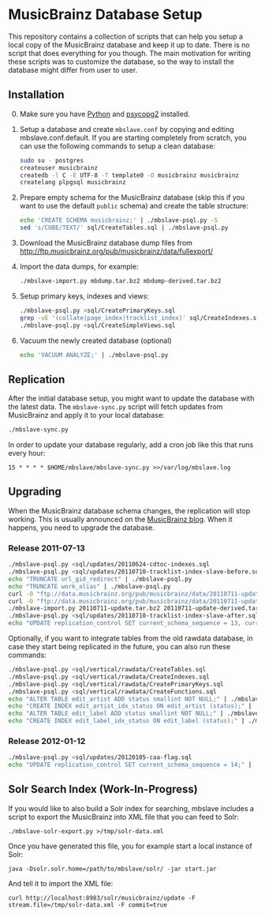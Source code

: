 # MusicBrainz Database Setup

This repository contains a collection of scripts that can help you setup a local
copy of the MusicBrainz database and keep it up to date. There is no script that
does everything for you though. The main motivation for writing these scripts was
to customize the database, so the way to install the database might differ from
user to user.

## Installation

 0. Make sure you have [Python](http://python.org/) and [psycopg2](http://initd.org/psycopg/) installed.

 1. Setup a database and create `mbslave.conf` by copying and editing
    mbslave.conf.default. If you are starting completely from scratch,
    you can use the following commands to setup a clean database:

    ```sh
    sudo su - postgres
    createuser musicbrainz
    createdb -l C -E UTF-8 -T template0 -O musicbrainz musicbrainz
    createlang plpgsql musicbrainz
    ```

 2. Prepare empty schema for the MusicBrainz database (skip this if you
    want to use the default `public` schema) and create the table structure:

    ```sh
    echo 'CREATE SCHEMA musicbrainz;' | ./mbslave-psql.py -S
    sed 's/CUBE/TEXT/' sql/CreateTables.sql | ./mbslave-psql.py
    ```

 3. Download the MusicBrainz database dump files from
    http://ftp.musicbrainz.org/pub/musicbrainz/data/fullexport/

 4. Import the data dumps, for example:

    ```sh
    ./mbslave-import.py mbdump.tar.bz2 mbdump-derived.tar.bz2
    ```

 5. Setup primary keys, indexes and views:

    ```sh
    ./mbslave-psql.py <sql/CreatePrimaryKeys.sql
    grep -vE '(collate|page_index|tracklist_index)' sql/CreateIndexes.sql | ./mbslave-psql.py
    ./mbslave-psql.py <sql/CreateSimpleViews.sql
    ```

 6. Vacuum the newly created database (optional)

    ```sh
    echo 'VACUUM ANALYZE;' | ./mbslave-psql.py
    ```

## Replication

After the initial database setup, you might want to update the database with the latest data.
The `mbslave-sync.py` script will fetch updates from MusicBrainz and apply it to your local database:

```sh
./mbslave-sync.py
```

In order to update your database regularly, add a cron job like this that runs every hour:

```cron
15 * * * * $HOME/mbslave/mbslave-sync.py >>/var/log/mbslave.log
```

## Upgrading

When the MusicBrainz database schema changes, the replication will stop working.
This is usually announced on the [MusicBrainz blog](http://blog.musicbrainz.org/).
When it happens, you need to upgrade the database.

### Release 2011-07-13

```sh
./mbslave-psql.py <sql/updates/20110624-cdtoc-indexes.sql
./mbslave-psql.py <sql/updates/20110710-tracklist-index-slave-before.sql
echo "TRUNCATE url_gid_redirect" | ./mbslave-psql.py
echo "TRUNCATE work_alias" | ./mbslave-psql.py
curl -O "ftp://data.musicbrainz.org/pub/musicbrainz/data/20110711-update.tar.bz2"
curl -O "ftp://data.musicbrainz.org/pub/musicbrainz/data/20110711-update-derived.tar.bz2"
./mbslave-import.py 20110711-update.tar.bz2 20110711-update-derived.tar.bz2
./mbslave-psql.py <sql/updates/20110710-tracklist-index-slave-after.sql
echo "UPDATE replication_control SET current_schema_sequence = 13, current_replication_sequence = 51420;" | ./mbslave-psql.py
```

Optionally, if you want to integrate tables from the old rawdata database,
in case they start being replicated in the future, you can also run these
commands:

```sh
./mbslave-psql.py <sql/vertical/rawdata/CreateTables.sql
./mbslave-psql.py <sql/vertical/rawdata/CreateIndexes.sql
./mbslave-psql.py <sql/vertical/rawdata/CreatePrimaryKeys.sql
./mbslave-psql.py <sql/vertical/rawdata/CreateFunctions.sql
echo "ALTER TABLE edit_artist ADD status smallint NOT NULL;" | ./mbslave-psql.py
echo "CREATE INDEX edit_artist_idx_status ON edit_artist (status);" | ./mbslave-psql.py
echo "ALTER TABLE edit_label ADD status smallint NOT NULL;" | ./mbslave-psql.py
echo "CREATE INDEX edit_label_idx_status ON edit_label (status);" | ./mbslave-psql.py
```

### Release 2012-01-12

```sh
./mbslave-psql.py <sql/updates/20120105-caa-flag.sql
echo "UPDATE replication_control SET current_schema_sequence = 14;" | ./mbslave-psql.py
```

## Solr Search Index (Work-In-Progress)

If you would like to also build a Solr index for searching, mbslave includes a script to
export the MusicBrainz into XML file that you can feed to Solr:

    ./mbslave-solr-export.py >/tmp/solr-data.xml

Once you have generated this file, you for example start a local instance of Solr:

    java -Dsolr.solr.home=/path/to/mbslave/solr/ -jar start.jar

And tell it to import the XML file:

    curl http://localhost:8983/solr/musicbrainz/update -F stream.file=/tmp/solr-data.xml -F commit=true


